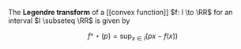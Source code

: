 The **Legendre transform** of a [[convex function]] $f: I \to \RR$ for an interval $I \subseteq \RR$ is given by

$$
f\^\star\left(p) = \sup_{x \in I} \left(p x  - f(x)\right)
$$